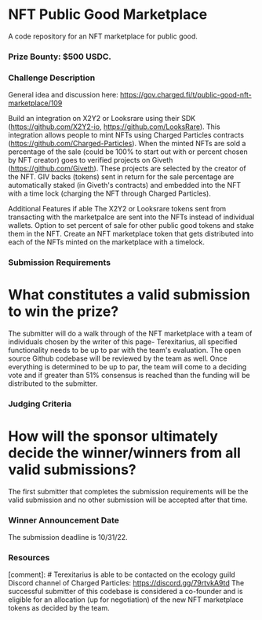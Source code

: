 # NFT Public Good Marketplace
A code repository for an NFT marketplace for public good. 

### Prize Bounty: $500 USDC.

### Challenge Description

General idea and discussion here: https://gov.charged.fi/t/public-good-nft-marketplace/109

Build an integration on X2Y2 or Looksrare using their SDK (https://github.com/X2Y2-io, https://github.com/LooksRare). This integration allows people to mint NFTs using Charged Particles contracts (https://github.com/Charged-Particles). When the minted NFTs are sold a percentage of the sale (could be 100% to start out with or percent chosen by NFT creator) goes to verified projects on Giveth (https://github.com/Giveth). These projects are selected by the creator of the NFT. GIV backs (tokens) sent in return for the sale percentage are automatically staked (in Giveth's contracts) and embedded into the NFT with a time lock (charging the NFT through Charged Particles). 

Additional Features if able
The X2Y2 or Looksrare tokens sent from transacting with the marketpalce are sent into the NFTs instead of individual wallets. 
Option to set percent of sale for other public good tokens and stake them in the NFT. 
Create an NFT marketplace token that gets distributed into each of the NFTs minted on the marketplace with a timelock. 

### Submission Requirements
# What constitutes a valid submission to win the prize? 

The submitter will do a walk through of the NFT marketplace with a team of individuals chosen by the writer of this page- Terexitarius, all specified functionality needs to be up to par with the team's evaluation. The open source Github codebase will be reviewed by the team as well. Once everything is determined to be up to par, the team will come to a deciding vote and if greater than 51% consensus is reached than the funding will be distributed to the submitter.

### Judging Criteria
# How will the sponsor ultimately decide the winner/winners from all valid submissions?
The first submitter that completes the submission requirements will be the valid submission and no other submission will be accepted after that time. 

### Winner Announcement Date
The submission deadline is 10/31/22. 

### Resources
[comment]: # Terexitarius is able to be contacted on the ecology guild Discord channel of Charged Particles: https://discord.gg/79rtvkA9td 
The successful submitter of this codebase is considered a co-founder and is eligible for an allocation (up for negotiation) of the new NFT marketplace tokens as decided by the team. 
